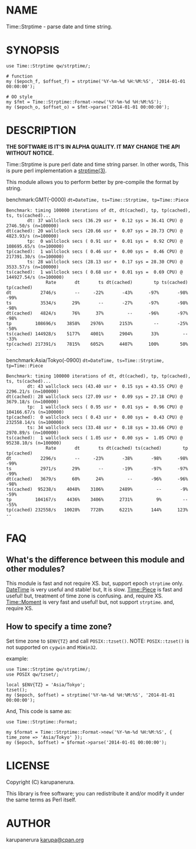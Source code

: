 # NAME

Time::Strptime - parse date and time string.

# SYNOPSIS

    use Time::Strptime qw/strptime/;

    # function
    my ($epoch_f, $offset_f) = strptime('%Y-%m-%d %H:%M:%S', '2014-01-01 00:00:00');

    # OO style
    my $fmt = Time::Strptime::Format->new('%Y-%m-%d %H:%M:%S');
    my ($epoch_o, $offset_o) = $fmt->parse('2014-01-01 00:00:00');

# DESCRIPTION

**THE SOFTWARE IS IT'S IN ALPHA QUALITY. IT MAY CHANGE THE API WITHOUT NOTICE.**

Time::Strptime is pure perl date and time string parser.
In other words, This is pure perl implementation a [strptime(3)](http://man.he.net/man3/strptime).

This module allows you to perform better by pre-compile the format by string.

benchmark:GMT(-0000) `dt=DateTime, ts=Time::Strptime, tp=Time::Piece`

    Benchmark: timing 100000 iterations of dt, dt(cached), tp, tp(cached), ts, ts(cached)...
            dt: 37 wallclock secs (36.29 usr +  0.12 sys = 36.41 CPU) @ 2746.50/s (n=100000)
    dt(cached): 20 wallclock secs (20.66 usr +  0.07 sys = 20.73 CPU) @ 4823.93/s (n=100000)
            tp:  0 wallclock secs ( 0.91 usr +  0.01 sys =  0.92 CPU) @ 108695.65/s (n=100000)
    tp(cached):  1 wallclock secs ( 0.46 usr +  0.00 sys =  0.46 CPU) @ 217391.30/s (n=100000)
            ts: 28 wallclock secs (28.13 usr +  0.17 sys = 28.30 CPU) @ 3533.57/s (n=100000)
    ts(cached):  1 wallclock secs ( 0.68 usr +  0.01 sys =  0.69 CPU) @ 144927.54/s (n=100000)
                   Rate       dt       ts dt(cached)        tp ts(cached) tp(cached)
    dt           2746/s       --     -22%       -43%      -97%       -98%       -99%
    ts           3534/s      29%       --       -27%      -97%       -98%       -98%
    dt(cached)   4824/s      76%      37%         --      -96%       -97%       -98%
    tp         108696/s    3858%    2976%      2153%        --       -25%       -50%
    ts(cached) 144928/s    5177%    4001%      2904%       33%         --       -33%
    tp(cached) 217391/s    7815%    6052%      4407%      100%        50%         --

benchmark:Asia/Tokyo(-0900) `dt=DateTime, ts=Time::Strptime, tp=Time::Piece`

    Benchmark: timing 100000 iterations of dt, dt(cached), tp, tp(cached), ts, ts(cached)...
            dt: 43 wallclock secs (43.40 usr +  0.15 sys = 43.55 CPU) @ 2296.21/s (n=100000)
    dt(cached): 28 wallclock secs (27.09 usr +  0.09 sys = 27.18 CPU) @ 3679.18/s (n=100000)
            tp:  1 wallclock secs ( 0.95 usr +  0.01 sys =  0.96 CPU) @ 104166.67/s (n=100000)
    tp(cached):  0 wallclock secs ( 0.43 usr +  0.00 sys =  0.43 CPU) @ 232558.14/s (n=100000)
            ts: 34 wallclock secs (33.48 usr +  0.18 sys = 33.66 CPU) @ 2970.89/s (n=100000)
    ts(cached):  1 wallclock secs ( 1.05 usr +  0.00 sys =  1.05 CPU) @ 95238.10/s (n=100000)
                   Rate       dt       ts dt(cached) ts(cached)        tp tp(cached)
    dt           2296/s       --     -23%       -38%       -98%      -98%       -99%
    ts           2971/s      29%       --       -19%       -97%      -97%       -99%
    dt(cached)   3679/s      60%      24%         --       -96%      -96%       -98%
    ts(cached)  95238/s    4048%    3106%      2489%         --       -9%       -59%
    tp         104167/s    4436%    3406%      2731%         9%        --       -55%
    tp(cached) 232558/s   10028%    7728%      6221%       144%      123%         --

# FAQ

## What's the difference between this module and other modules?

This module is fast and not require XS. but, support epoch `strptime` only.
[DateTime](https://metacpan.org/pod/DateTime) is very useful and stable! but, It is slow.
[Time::Piece](https://metacpan.org/pod/Time::Piece) is fast and useful! but, treatment of time zone is confusing. and, require XS.
[Time::Moment](https://metacpan.org/pod/Time::Moment) is very fast and useful! but, not support `strptime`. and, require XS.

## How to specify a time zone?

Set time zone to `$ENV{TZ}` and call `POSIX::tzset()`.
NOTE: `POSIX::tzset()` is not supported on `cygwin` and `MSWin32`.

example:

    use Time::Strptime qw/strptime/;
    use POSIX qw/tzset/;

    local $ENV{TZ} = 'Asia/Tokyo';
    tzset();
    my ($epoch, $offset) = strptime('%Y-%m-%d %H:%M:%S', '2014-01-01 00:00:00');

And, This code is same as:

    use Time::Strptime::Format;

    my $format = Time::Strptime::Format->new('%Y-%m-%d %H:%M:%S', { time_zone => 'Asia/Tokyo' });
    my ($epoch, $offset) = $format->parse('2014-01-01 00:00:00');

# LICENSE

Copyright (C) karupanerura.

This library is free software; you can redistribute it and/or modify
it under the same terms as Perl itself.

# AUTHOR

karupanerura <karupa@cpan.org>
